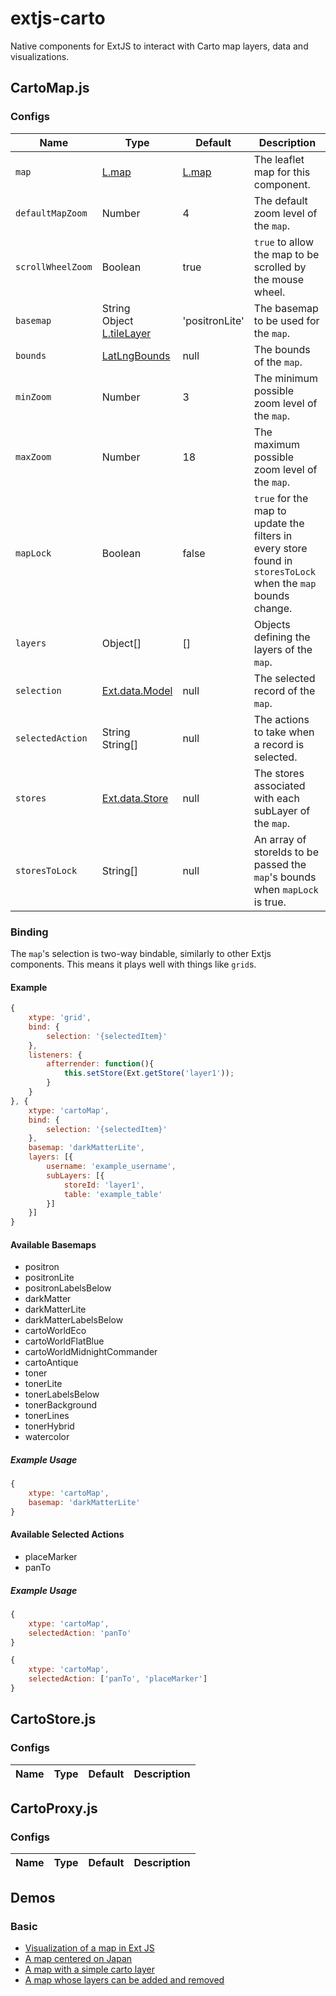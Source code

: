 # extjs-carto
Native components for ExtJS to interact with Carto map layers, data and visualizations.


## CartoMap.js

### Configs

Name | Type | Default | Description
--- | --- | --- | ---
`map` | [L.map] | [L.map] | The leaflet map for this component.
`defaultMapZoom` | Number | 4 | The default zoom level of the `map`.
`scrollWheelZoom` | Boolean | true | `true` to allow the map to be scrolled by the mouse wheel.
`basemap` | String<br>Object<br>[L.tileLayer] | 'positronLite' | The basemap to be used for the `map`.
`bounds` | [LatLngBounds] | null | The bounds of the `map`.
`minZoom` | Number | 3 | The minimum possible zoom level of the `map`.
`maxZoom` | Number | 18 | The maximum possible zoom level of the `map`.
`mapLock` | Boolean | false | `true` for the map to update the filters in every store found in `storesToLock` when the `map` bounds change.
`layers` | Object[] | [] | Objects defining the layers of the `map`.
`selection` | [Ext.data.Model] | null | The selected record of the `map`.
`selectedAction` | String<br>String[] | null | The actions to take when a record is selected.
`stores` | [Ext.data.Store] | null | The stores associated with each subLayer of the `map`.
`storesToLock` | String[] | null | An array of storeIds to be passed the `map`'s bounds when `mapLock` is true.

### Binding

The `map`'s selection is two-way bindable, similarly to other Extjs components. This means it plays well with things like `grid`s.

#### Example

```javascript
{
    xtype: 'grid',
    bind: {
        selection: '{selectedItem}'
    },
    listeners: {
        afterrender: function(){
            this.setStore(Ext.getStore('layer1'));
        }
    }
}, {
    xtype: 'cartoMap',
    bind: {
        selection: '{selectedItem}'
    },
    basemap: 'darkMatterLite',
    layers: [{
        username: 'example_username',
        subLayers: [{
            storeId: 'layer1',
            table: 'example_table'
        }]
    }]
}
```

#### Available Basemaps

* positron
* positronLite
* positronLabelsBelow
* darkMatter
* darkMatterLite
* darkMatterLabelsBelow
* cartoWorldEco
* cartoWorldFlatBlue
* cartoWorldMidnightCommander
* cartoAntique
* toner
* tonerLite
* tonerLabelsBelow
* tonerBackground
* tonerLines
* tonerHybrid
* watercolor

##### Example Usage

```javascript
{
    xtype: 'cartoMap',
    basemap: 'darkMatterLite'
}
```

#### Available Selected Actions

* placeMarker
* panTo

##### Example Usage

```javascript
{
    xtype: 'cartoMap',
    selectedAction: 'panTo'
}
```

```javascript
{
    xtype: 'cartoMap',
    selectedAction: ['panTo', 'placeMarker']
}
```

## CartoStore.js

### Configs

Name | Type | Default | Description
--- | --- | --- | ---


## CartoProxy.js

### Configs

Name | Type | Default | Description
--- | --- | --- | ---

## Demos

### Basic

* [Visualization of a map in Ext JS](http://rawgit.com/CrestoneDigital/extjs-carto/master/carto/examples/basicMap/basicMap-example1.html)
* [A map centered on Japan](http://rawgit.com/CrestoneDigital/extjs-carto/master/carto/examples/basicMap/basicMap-example2.html)
* [A map with a simple carto layer](http://rawgit.com/CrestoneDigital/extjs-carto/master/carto/examples/basicMap/basicMap-example1.html)
* [A map whose layers can be added and removed](http://rawgit.com/CrestoneDigital/extjs-carto/master/carto/examples/basicMap/basicMap-example1.html)



[Ext.data.Model]: http://docs.sencha.com/extjs/6.2.0/classic/Ext.data.Model.html
[Ext.data.Store]: http://docs.sencha.com/extjs/6.2.0/classic/Ext.data.Store.html
[L.tileLayer]: http://leafletjs.com/reference.html#tilelayer
[L.map]: http://leafletjs.com/reference.html#map-usage
[LatLngBounds]: http://leafletjs.com/reference.html#latlngbounds